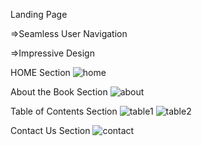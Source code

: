 Landing Page

=>Seamless User Navigation

=>Impressive Design

HOME Section
![home](https://github.com/R-Krishita/CODSOFT-L1-T2/assets/133895603/db178ac5-fb63-423c-a077-d42f63890c77)


About the Book Section
![about](https://github.com/R-Krishita/CODSOFT-L1-T2/assets/133895603/94763181-146d-4b7c-bb86-51a9b1c8072f)


Table of Contents Section
![table1](https://github.com/R-Krishita/CODSOFT-L1-T2/assets/133895603/e7cdb0a9-401b-479c-8db0-c9deeb9ea620)
![table2](https://github.com/R-Krishita/CODSOFT-L1-T2/assets/133895603/405e9607-9119-4713-97ec-77df3587597d)


Contact Us Section
![contact](https://github.com/R-Krishita/CODSOFT-L1-T2/assets/133895603/df9b280e-adba-4dbb-a567-948734a34a01)
